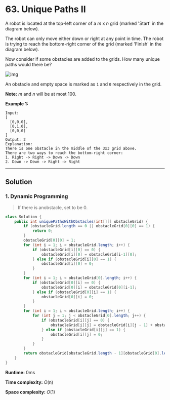 # 63. Unique Paths II

A robot is located at the top-left corner of a *m* x *n* grid (marked 'Start' in the diagram below).

The robot can only move either down or right at any point in time. The robot is trying to reach the bottom-right corner of the grid (marked 'Finish' in the diagram below).

Now consider if some obstacles are added to the grids. How many unique paths would there be?

![img](https://assets.leetcode.com/uploads/2018/10/22/robot_maze.png)

An obstacle and empty space is marked as `1` and `0` respectively in the grid.

**Note:** *m* and *n* will be at most 100.

**Example 1:**

```
Input:
[
  [0,0,0],
  [0,1,0],
  [0,0,0]
]
Output: 2
Explanation:
There is one obstacle in the middle of the 3x3 grid above.
There are two ways to reach the bottom-right corner:
1. Right -> Right -> Down -> Down
2. Down -> Down -> Right -> Right
```

---

## Solution

### 1. Dynamic Programming

> If there is anobstacle, set to be 0.

```java
class Solution {
    public int uniquePathsWithObstacles(int[][] obstacleGrid) {
        if (obstacleGrid.length == 0 || obstacleGrid[0][0] == 1) {
            return 0;
        }
        obstacleGrid[0][0] = 1;
        for (int i = 1; i < obstacleGrid.length; i++) {
            if (obstacleGrid[i][0] == 0) {
                obstacleGrid[i][0] = obstacleGrid[i-1][0];
            } else if (obstacleGrid[i][0] == 1) {
                obstacleGrid[i][0] = 0;
            }
        }
        for (int i = 1; i < obstacleGrid[0].length; i++) {
            if (obstacleGrid[0][i] == 0) {
                obstacleGrid[0][i] = obstacleGrid[0][i-1];
            } else if (obstacleGrid[0][i] == 1) {
                obstacleGrid[0][i] = 0;
            }
        }
        for (int i = 1; i < obstacleGrid.length; i++) {
            for (int j = 1; j < obstacleGrid[0].length; j++) {
                if (obstacleGrid[i][j] == 0) {
                    obstacleGrid[i][j] = obstacleGrid[i][j - 1] + obstacleGrid[i - 1][j];
                } else if (obstacleGrid[i][j] == 1) {
                    obstacleGrid[i][j] = 0;
                }
            }
        }
        return obstacleGrid[obstacleGrid.length - 1][obstacleGrid[0].length - 1];
    }
}
```

**Runtime:** 0ms

**Time complexity:** *O*(n)

**Space complexity:** *O*(1)